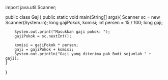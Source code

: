 import java.util.Scanner;

public class Gaji{
	public static void main(String[] args){
		Scanner sc = new Scanner(System.in);
		long gajiPokok, komisi;
		int persen = 15 / 100;
		long gaji;
		
		System.out.print("Masukkan gaji pokok: ");
		gajiPokok = sc.nextInt();
		
		komisi = gajiPokok * persen;
		gaji = gajiPokok + komisi;
		System.out.println("Gaji yang diterima pak Budi sejumlah " + gaji);
	}
}